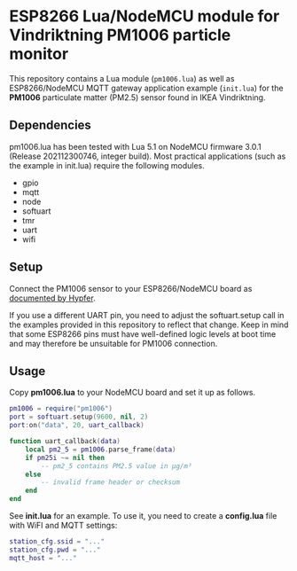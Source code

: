 # ESP8266 Lua/NodeMCU module for Vindriktning PM1006 particle monitor

This repository contains a Lua module (`pm1006.lua`) as well as ESP8266/NodeMCU
MQTT gateway application example (`init.lua`) for the **PM1006** particulate
matter (PM2.5) sensor found in IKEA Vindriktning.

## Dependencies

pm1006.lua has been tested with Lua 5.1 on NodeMCU firmware 3.0.1 (Release
202112300746, integer build). Most practical applications (such as the example
in init.lua) require the following modules.

* gpio
* mqtt
* node
* softuart
* tmr
* uart
* wifi

## Setup

Connect the PM1006 sensor to your ESP8266/NodeMCU board as [documented by Hypfer](https://github.com/Hypfer/esp8266-vindriktning-particle-sensor).

If you use a different UART pin, you need to adjust the softuart.setup call in
the examples provided in this repository to reflect that change. Keep in mind
that some ESP8266 pins must have well-defined logic levels at boot time and may
therefore be unsuitable for PM1006 connection.

## Usage

Copy **pm1006.lua** to your NodeMCU board and set it up as follows.

```lua
pm1006 = require("pm1006")
port = softuart.setup(9600, nil, 2)
port:on("data", 20, uart_callback)

function uart_callback(data)
	local pm2_5 = pm1006.parse_frame(data)
	if pm25i ~= nil then
		-- pm2_5 contains PM2.5 value in µg/m³
	else
		-- invalid frame header or checksum
	end
end
```

See **init.lua** for an example. To use it, you need to create a **config.lua** file with WiFI and MQTT settings:

```lua
station_cfg.ssid = "..."
station_cfg.pwd = "..."
mqtt_host = "..."
```
